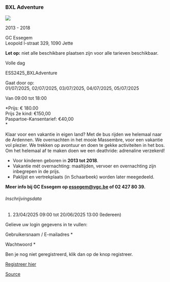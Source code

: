 ### BXL Adventure

![](https://s3-eu-west-1.amazonaws.com/os-kwdo/prod/vgc/images/activity/67c87049073b7_BXLAdventure.png)

2013 - 2018

GC Essegem  
Leopold I-straat 329, 1090 Jette

**Let op:** niet alle beschikbare plaatsen zijn voor alle tarieven beschikbaar.

Volle dag

ESS2425_BXLAdventure

Gaat door op:  
01/07/2025, 02/07/2025, 03/07/2025, 04/07/2025, 05/07/2025

Van 09:00 tot 18:00

*Prijs: € 180.00  
Prijs 2e kind: €150,00  
Paspartoe-Kansentarief: €40,00  
*

Klaar voor een vakantie in eigen land? Met de bus rijden we helemaal naar de Ardennen. We overnachten in het mooie Massembre, voor een vakantie vol plezier. We trekken op avontuur en doen te gekke activiteiten in het bos. Om het helemaal af te maken doen we een deathride: adrenaline verzekerd!

* Voor kinderen geboren in **2013 tot 2018**.
* Vakantie mét overnachting: maaltijden, vervoer en overnachting zijn inbegrepen in de prijs.
* Paklijst en vertrekplaats (in Schaarbeek) worden later meegedeeld.

**Meer info bij GC Essegem op essegem@vgc.be of 02 427 80 39.**

###### Inschrijvingsdata

1.  23/04/2025 09:00 tot 20/06/2025 13:00 (Iedereen)

Gelieve uw login gegevens in te vullen:

Gebruikersnaam / E-mailadres \* 

Wachtwoord \* 

  

Ben je nog niet geregistreerd, klik dan op de knop registreer.

[Registreer hier](/registration)

[Source](https://tickets.vgc.be/activity/subscribe/ESS2425_BXLAdventure)